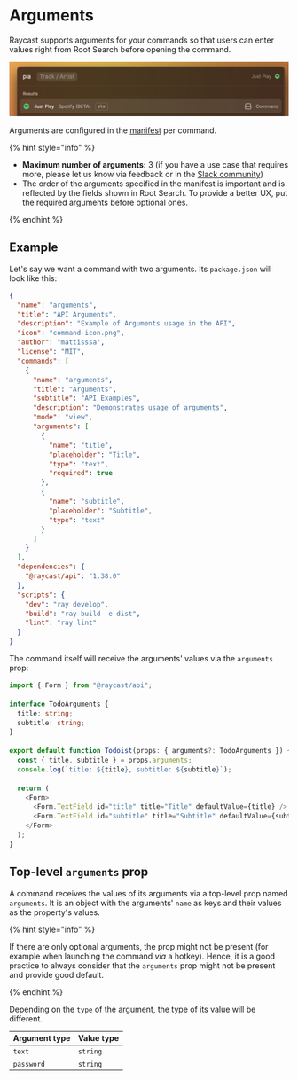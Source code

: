 # Arguments

Raycast supports arguments for your commands so that users can enter values right from Root Search before opening the command.

![](../.gitbook/assets/arguments.png)

Arguments are configured in the [manifest](./manifest.md#argument-properties) per command.

{% hint style="info" %}

- **Maximum number of arguments:** 3 (if you have a use case that requires more, please let us know via feedback or in the [Slack community](https://www.raycast.com/community))
- The order of the arguments specified in the manifest is important and is reflected by the fields shown in Root Search. To provide a better UX, put the required arguments before optional ones.

{% endhint %}

## Example

Let's say we want a command with two arguments. Its `package.json` will look like this:

```json
{
  "name": "arguments",
  "title": "API Arguments",
  "description": "Example of Arguments usage in the API",
  "icon": "command-icon.png",
  "author": "mattisssa",
  "license": "MIT",
  "commands": [
    {
      "name": "arguments",
      "title": "Arguments",
      "subtitle": "API Examples",
      "description": "Demonstrates usage of arguments",
      "mode": "view",
      "arguments": [
        {
          "name": "title",
          "placeholder": "Title",
          "type": "text",
          "required": true
        },
        {
          "name": "subtitle",
          "placeholder": "Subtitle",
          "type": "text"
        }
      ]
    }
  ],
  "dependencies": {
    "@raycast/api": "1.38.0"
  },
  "scripts": {
    "dev": "ray develop",
    "build": "ray build -e dist",
    "lint": "ray lint"
  }
}
```

The command itself will receive the arguments' values via the `arguments` prop:

```typescript
import { Form } from "@raycast/api";

interface TodoArguments {
  title: string;
  subtitle: string;
}

export default function Todoist(props: { arguments?: TodoArguments }) {
  const { title, subtitle } = props.arguments;
  console.log(`title: ${title}, subtitle: ${subtitle}`);

  return (
    <Form>
      <Form.TextField id="title" title="Title" defaultValue={title} />
      <Form.TextField id="subtitle" title="Subtitle" defaultValue={subtitle} />
    </Form>
  );
}
```

## Top-level `arguments` prop

A command receives the values of its arguments via a top-level prop named `arguments`. It is an object with the arguments' `name` as keys and their values as the property's values.

{% hint style="info" %}

If there are only optional arguments, the prop might not be present (for example when launching the command _via_ a hotkey). Hence, it is a good practice to always consider that the `arguments` prop might not be present and provide good default.

{% endhint %}

Depending on the `type` of the argument, the type of its value will be different.

| Argument type         | Value type          |
| :-------------------- | :------------------ |
| <code>text</code>     | <code>string</code> |
| <code>password</code> | <code>string</code> |
